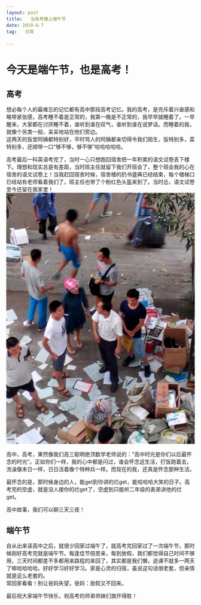 ```yaml
---
layout: post  
title:   当高考撞上端午节  
date: 2019-6-7  
tag:   日常

---
```

# 今天是端午节，也是高考！  
## 高考  
想必每个人的最难忘的记忆都有高中那段高考记忆。我的高考，是充斥着兴奋感和略带紧张感，高考睡不着是正常的，我第一晚是不正常的，我早早就睡着了。一早醒来，大家都在讨厌睡不着，谁听到谁在叹气，谁听到谁在说梦话。而睡着的我，就像个另类一般，呆呆地站在他们旁边。  
这两天的饭堂阿姨都特别好，平时骂人的阿姨都亲切得令我们陌生，饭特别多，菜特别多，还顺带一口“够不够，够不够”哈哈哈哈哈。  
  
高考最后一科英语考完了，当时一心只想跑回宿舍把一年积累的语文试卷丢下楼下。理想和现实总是有差距，当时班主任就留下我们开班会了，整个班会我的心在宿舍的语文试卷上！当我赶回宿舍时候，宿舍楼的扔书盛典已经结束，每个楼梯口已经站有老师看着我们了，班主任也带了个粉红色头盔来到了。当时怂，语文试卷至今还留在我家里！  
![image](https://raw.githubusercontent.com/Monsterkun/Monsterkun.github.io/master/_posts/image/2.jpg)  
  

高中，高考，果然像我们高三聪明绝顶数学老师说的：“高中时光是你们以后最怀念的时光”。正如你们一样，我的心中都是闪过，谁会怀念这生活，打饭跑着去，洗澡像末日一样，日日活着像个特种兵一样。而现在的我，还真是怀念那种生活。  
  
最怀念的是，那时候身边的人，能get到你讲的烂get，能哈哈哈大笑的日子。高考完的空虚，就是没人接你的烂get了，空虚到只能听二年级的表弟讲他的烂get。  
  
高中故事，我们可以聊三天三夜！
  
## 端午节
自从出来读高中之后，就很少回家过端午了，就高考完回家过了一次端午节，那时候刚好高考完就是端午节。每逢佳节倍思亲，每到放假，我们都觉得自己时间不够用，三天时间都差不多都用来路程的来回了，其实都是我们懒，逃课不就多一两天了嘛哈哈哈哈。好好学习好好学习。家是心灵的归宿，虽说这句话很老套，但亲情就是这么老套的。    
常回家看看！别让爸妈失望，爸妈：放假又不回来。  
  
最后祝大家端午节快乐，祝高考的师弟师妹们旗开得胜！



